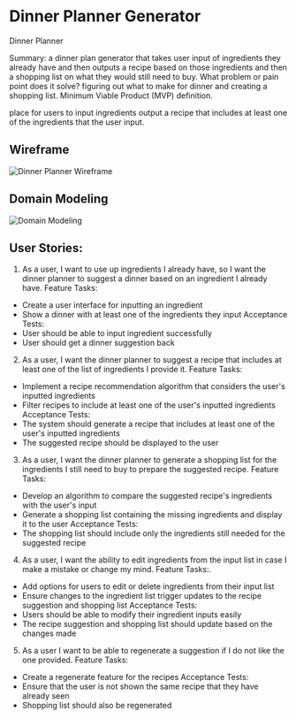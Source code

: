 # Dinner Planner Generator

Dinner Planner


Summary: a dinner plan generator that takes user input of 
ingredients they already have and then outputs a recipe based on those 
ingredients and then a shopping list on what they would still need to 
buy. 
What problem or pain point does it solve? figuring out what to make for dinner and creating a shopping list.
Minimum Viable Product (MVP) definition.

place for users to input ingredients
output a recipe that includes at least one of the ingredients that the user input.

## Wireframe
![Dinner Planner Wireframe](https://github.com/KendraMcDaniels01/Dinner-Planner/assets/135636321/d34e3658-0075-4733-817b-bf5629682028)

## Domain Modeling
![Domain Modeling](https://github.com/KendraMcDaniels01/Dinner-Planner/assets/135636321/93e77d1f-a25e-439b-bf77-fc71f36c56ed)


## User Stories:

1. As a user, I want to use up ingredients I already have, so I want the 
dinner planner to suggest a dinner based on an ingredient I already have.
Feature Tasks:
* Create a user interface for inputting an ingredient
* Show a dinner with at least one of the ingredients they input
Acceptance Tests:
* User should be able to input ingredient successfully
* User should get a dinner suggestion back

2. As a user, I want the dinner planner to suggest a recipe that includes at least one of the list of ingredients I provide it.
Feature Tasks:
* Implement a recipe recommendation algorithm that considers the user's inputted ingredients
* Filter recipes to include at least one of the user's inputted ingredients
Acceptance Tests:
* The system should generate a recipe that includes at least one of the user's inputted ingredients
* The suggested recipe should be displayed to the user

3. As a user, I want the dinner planner to generate a shopping list for the
 ingredients I still need to buy to prepare the suggested recipe.
Feature Tasks:
* Develop an algorithm to compare the suggested recipe's ingredients with the user's input
* Generate a shopping list containing the missing ingredients and display it to the user
Acceptance Tests:
* The shopping list should include only the ingredients still needed for the suggested recipe
  
4. As a user, I want the ability to edit ingredients from the input list in case I make a mistake or change my mind.
Feature Tasks:.
* Add options for users to edit or delete ingredients from their input list
* Ensure changes to the ingredient list trigger updates to the recipe suggestion and shopping list
Acceptance Tests:
* Users should be able to modify their ingredient inputs easily
* The recipe suggestion and shopping list should update based on the changes made
  
5. As a user I want to be able to regenerate a suggestion if I do not like the one provided.
Feature Tasks:
* Create a regenerate feature for the recipes
Acceptance Tests:
* Ensure that the user is not shown the same recipe that they have already seen
* Shopping list should also be regenerated


  
